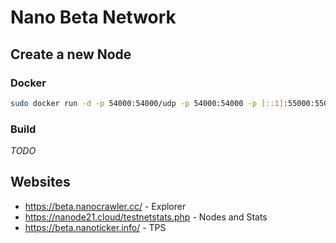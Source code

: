 # Nano Beta Network

## Create a new Node 

### Docker

```bash
sudo docker run -d -p 54000:54000/udp -p 54000:54000 -p [::1]:55000:55000 -v ~:/root --name nanonodebeta --restart=unless-stopped nanocurrency/nano-beta
```

### Build

_TODO_

## Websites

* https://beta.nanocrawler.cc/ - Explorer
* https://nanode21.cloud/testnetstats.php - Nodes and Stats
* https://beta.nanoticker.info/ - TPS
